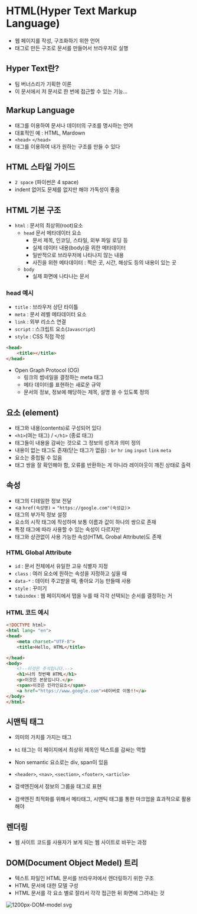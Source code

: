 # HTML(Hyper Text Markup Language)

- 웹 페이지를 작성, 구조화하기 위한 언어
- 태그로 만든 구조로 문서를 만들어서 브라우저로 실행

## Hyper Text란?

- 팀 버너스리가 기획한 이론
- 이 문서에서 저 문서로 한 번에 접근할 수 있는 기능…

## Markup Language

- 태그를 이용하여 문서나 데이터의 구조를 명시하는 언어
- 대표적인 예 : HTML, Mardown
- `<head>` `</head>`
- 태그를 이용하여 내가 원하는 구조를 만들 수 있다

## HTML 스타일 가이드

- `2 space` (파이썬은 4 space)
- indent 없어도 문제를 없지만 해야 가독성이 좋음

## HTML 기본 구조

- `html` : 문서의 최상위(root)요소
    - `head`  문서 메타데이터 요소
        - 문서 제목, 인코딩, 스타일, 외부 파일 로딩 등
        - 실제 데이터 내용(body)을 위한 메타데이터
        - 일반적으로 브라우저에 나타나지 않는 내용
        - 사진을 위한 메타데이터 : 찍은 곳, 시간, 해상도 등의 내용이 있는 곳
    - `body`
        - 실제 화면에 나타나는 문서

### head 예시

- `title` : 브라우저 상단 타이틀
- `meta` : 문서 레벨 메타데이터 요소
- `link` : 외부 리소스 연결
- `script` : 스크립트 요소(`Javascript`)
- `style` : CSS 직접 작성

```html
<head>
	<title></title>
</head>
```
- Open Graph Protocol (OG)
    - 링크의 썸네일을 결정하는 meta 태그
    - 메타 데이터를 표현하는 새로운 규약
    - 문서의 정보, 정보에 해당하는 제목, 설명 쓸 수 있도록 정의
    

## 요소 (element)

- 태그와 내용(contents)로 구성되어 있다
- `<h1>`(여는 태그) / `</h1>` (종료 태그)
- 태그들이 내용을 감싸는 것으로 그 정보의 성격과 의미 정의
- 내용이 없는 태그도 존재(닫는 태그가 없음) : `br` `hr` `img` `input` `link` `meta`
- 요소는 중첩될 수 있음
- 태그 쌍을 잘 확인해야 함, 오류를 반환하는 게 아니라 레이아웃이 깨진 상태로 출력

## 속성

- 태그의 디테일한 정보 전달
- <a `href(속성명)` = `"https://google.com"(속성값)`></a>
- 태그의 부가적 정보 설정
- 요소의 시작 태그에 작성하며 보통 이름과 값이 하나의 쌍으로 존재
- 특정 태그에 따라 사용할 수 있는 속성이 다르지만
- 태그와 상관없이 사용 가능한 속성(HTML Grobal Attribute)도 존재

### HTML Global Attribute

- `id` : 문서 전체에서 유일한 고유 식별자 지정
- `class` : 여러 요소에 원하는 속성을 지정하고 싶을 때
- `data-*` : 데이터 주고받을 때, 좋아요 기능 만들때 사용
- `style` : 꾸미기
- `tabindex` : 웹 페이지에서 탭을 누를 때 각각 선택되는 순서를 결정하는 거

### HTML 코드 예시

```html
<!DOCTYPE html>
<html lang= "en">
<head>
	<meta charset="UTF-8">
	<title>Hello, HTML</title>

</head>
<body>
	<!--이것은 주석입니다.-->
	<h1>나의 첫번째 HTML</h1>
	<p>이것은 본문입니다.</p>
	<span>이것은 인라인요소</span>
	<a href="https://www.google.com">네이버로 이동!!</a>
</body>
</html>
```

## 시맨틱 태그

- 의미의 가치를 가지는 태그
- `h1` 태그는 이 페이지에서 최상위 제목인 텍스트를 감싸는 역할
- Non semantic 요소로는 div, span이 있음
- `<header>`, `<nav>`, `<section>`, `<footer>`, `<article>`

- 검색엔진에서 정보의 그룹을 태그로 표현
- 검색엔진 최적화를 위해서 메타태그, 시맨틱 태그를 통한 마크업을 효과적으로 활용 해야

## 렌더링

- 웹 사이트 코드를 사용자가 보게 되는 웹 사이트로 바꾸는 과정

## DOM(Document Object Medel) 트리

- 텍스트 파일인 HTML 문서를 브라우저에서 렌더링하기 위한 구조
- HTML 문서에 대한 모델 구성
- HTML 문서를 각 요소 별로 잘라서 각각 접근한 뒤 화면에 그려내는 것


![1200px-DOM-model svg](https://user-images.githubusercontent.com/97926368/182071541-a3a8142c-aa70-44bd-8f50-57e19af577a4.png)


